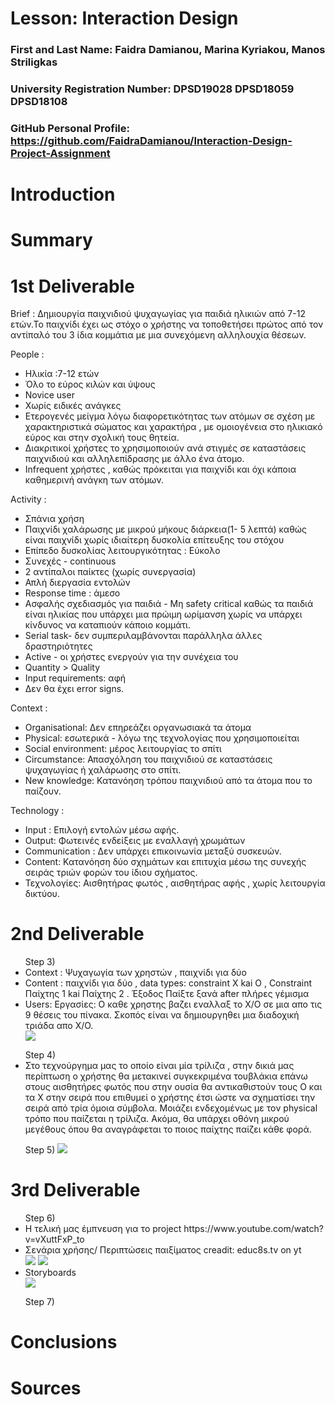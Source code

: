 # Lesson: Interaction Design

### First and Last Name: Faidra Damianou, Marina Kyriakou, Manos Striligkas
### University Registration Number: DPSD19028 DPSD18059 DPSD18108 

### GitHub Personal Profile: https://github.com/FaidraDamianou/Interaction-Design-Project-Assignment

# Introduction

# Summary


# 1st Deliverable
Brief : Δημιουργία παιχνιδιού ψυχαγωγίας για παιδιά ηλικιών από 7-12 ετών.Το παιχνίδι έχει ως στόχο ο χρήστης να τοποθετήσει πρώτος από τον αντίπαλό του 3 ίδια κομμάτια με μια συνεχόμενη αλληλουχία θέσεων.   

People : 
<ul>
<li>Ηλικία :7-12 ετών</li>
<li>Όλο το εύρος κιλών και ύψους </li>
<li>Novice user </li>
<li>Χωρίς ειδικές ανάγκες</li>
<li>Ετερογενές μείγμα λόγω διαφορετικότητας των ατόμων σε σχέση με χαρακτηριστικά σώματος και χαρακτήρα , με ομοιογένεια στο ηλικιακό εύρος και στην σχολική τους θητεία. </li>
<li>Διακριτικοί χρήστες το χρησιμοποιούν ανά στιγμές σε καταστάσεις παιχνιδιού και αλληλεπίδρασης με άλλο ένα άτομο.</li>
<li>Infrequent χρήστες , καθώς πρόκειται για παιχνίδι και όχι κάποια καθημερινή ανάγκη των ατόμων.</li>
</ul>

Activity :  
<ul>
<li>Σπάνια χρήση</li>
<li>Παιχνίδι χαλάρωσης με μικρού μήκους διάρκεια(1- 5 λεπτά) καθώς είναι παιχνίδι χωρίς ιδιαίτερη δυσκολία επίτευξης του στόχου</li>
<li>Επίπεδο δυσκολίας λειτουργικότητας : Εύκολο </li>
<li>Συνεχές - continuous </li>
<li>2 αντίπαλοι παίκτες (χωρίς συνεργασία)</li>
<li>Απλή διεργασία εντολών</li>
<li>Response time : άμεσο </li>
<li>Ασφαλής σχεδιασμός για παιδιά - Μη safety critical καθώς τα παιδιά είναι ηλικίας που υπάρχει μια πρώιμη ωρίμανση χωρίς να υπάρχει κίνδυνος να καταπιούν κάποιο κομμάτι.</li>
<li>Serial task- δεν συμπεριλαμβάνονται παράλληλα άλλες δραστηριότητες </li>
<li>Active - οι χρήστες ενεργούν για την συνέχεια του </li>
<li>Quantity > Quality </li>
<li>Input requirements: αφή </li>
<li>Δεν θα έχει error signs.</li>
</ul>

Context :
<ul>
<li>Organisational: Δεν επηρεάζει οργανωσιακά τα άτομα</li>
<li>Physical: εσωτερικά - λόγω της τεχνολογίας που χρησιμοποιείται </li>
<li>Social environment: μέρος λειτουργίας το σπίτι</li>
<li>Circumstance: Απασχόληση του παιχνιδιού σε καταστάσεις ψυχαγωγίας ή χαλάρωσης στο σπίτι.</li>
<li>New knowledge: Κατανόηση τρόπου παιχνιδιού από τα άτομα που το παίζουν.</li>
</ul>

Technology : 
<ul>
<li>Input : Επιλογή εντολών μέσω αφής. </li>
<li>Output: Φωτεινές ενδείξεις με εναλλαγή χρωμάτων</li>
<li>Communication : Δεν υπάρχει επικοινωνία μεταξύ συσκευών.</li>
<li>Content: Κατανόηση δύο σχημάτων και επιτυχία μέσω της συνεχής σειράς τριών φορών του ίδιου σχήματος.</li>
<li>Τεχνολογίες: Αισθητήρας φωτός , αισθητήρας αφής , χωρίς λειτουργία δικτύου.</li>
</ul>

# 2nd Deliverable
<ul>
Step 3)
<li>Context : Ψυχαγωγία των χρηστών , παιχνίδι για δύο </li>

<li>Content : παιχνίδι για δύο , data types: constraint X kai O , Constraint Παίχτης 1 kai Παίχτης 2 .  Έξοδος Παίξτε ξανά after πλήρες γέμισμα </li>

<li>Users: Εργασίες: Ο καθε χρηστης βαζει εναλλαξ το Χ/Ο σε μια απο τις 9 θέσεις του πίνακα. Σκοπός είναι να δημιουργηθει μια διαδοχική τριάδα απο Χ/Ο.</li>
  <img src="https://github.com/FaidraDamianou/Interaction-Design-Project-Assignment/blob/main/our_report/Untitled.png"> 

</ul>
</ul>

<ul>
Step 4)
<li>Στο τεχνούργημα μας το οποίο είναι μία τρίλιζα , στην δικιά μας περίπτωση ο χρήστης θα μετακινεί συγκεκριμένα τουβλάκια επάνω στους αισθητήρες φωτός που στην ουσία θα αντικαθιστούν τους Ο και τα Χ στην σειρά που επιθυμεί ο χρήστης έτσι ώστε να σχηματίσει την σειρά από τρία όμοια σύμβολα. Μοιάζει ενδεχομένως με τον physical τρόπο που παίζεται η τρίλιζα. Ακόμα, θα υπάρχει οθόνη μικρού μεγέθους όπου θα αναγράφεται το ποιος παίχτης παίζει κάθε φορά.</li>
</ul>

<ul>
  Step 5)
  <img src="https://github.com/FaidraDamianou/Interaction-Design-Project-Assignment/blob/main/our_report/ui.png"> 
</ul>



# 3rd Deliverable 
<ul>
  Step 6)
  <li>Η τελική μας έμπνευση για το project https://www.youtube.com/watch?v=vXuttFxP_to</li>
  <li>Σενάρια χρήσης/ Περιπτώσεις παιξίματος creadit: educ8s.tv on yt</li>
  <img src="https://github.com/FaidraDamianou/Interaction-Design-Project-Assignment/blob/main/our_report/easy%20mode.png">
  <img src="https://github.com/FaidraDamianou/Interaction-Design-Project-Assignment/blob/main/our_report/hard%20mode.png">
  
  <li>Storyboards</li>
<img src="https://github.com/FaidraDamianou/Interaction-Design-Project-Assignment/blob/main/our_report/SmartSelect_20220609-215704_Drive.jpg">
  
</ul>
<ul>
  Step 7)
</ul>


# Conclusions


# Sources
